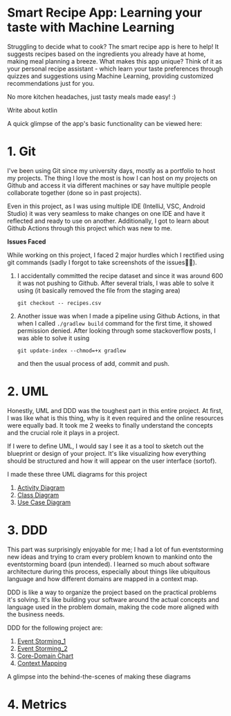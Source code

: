 # Smart Recipe App: Learning your taste with Machine Learning


Struggling to decide what to cook? The smart recipe app is here to help! It suggests recipes based on the ingredients you already have at home, making meal planning a breeze. What makes this app unique? Think of it as your personal recipe assistant - which learn your taste preferences through quizzes and suggestions using Machine Learning, providing customized recommendations just for you.

No more kitchen headaches, just tasty meals made easy! :)

Write about kotlin

A quick glimpse of the app's basic functionality can be viewed here:




# 1. Git

I've been using Git since my university days, mostly as a portfolio to host my projects. The thing I love the most is how I can host on my projects on Github and access it via different machines or say have multiple people collaborate together (done so in past projects).

Even in this project, as I was using multiple IDE (IntelliJ, VSC, Android Studio) it was very seamless to make changes on one IDE and have it reflected and ready to use on another. Additionally, I got to learn about Github Actions through this project which was new to me.

**Issues Faced**

While working on this project, I faced 2 major hurdles which I rectified using git commands (sadly I forgot to take screenshots of the issues🥲🥲).

1. I accidentally committed the recipe dataset and since it was around 600 it was not pushing to Github. After several trials, I was able to solve it using (it basically removed the file from the staging area)

   `git checkout -- recipes.csv`

2. Another issue was when I made a pipeline using Github Actions, in that when I called `./gradlew build` command for the first time, it showed permission denied. After looking through some stackoverflow posts, I was able to solve it using

   `git update-index --chmod=+x gradlew`

   and then the usual process of add, commit and push.


# 2. UML

Honestly, UML and DDD was the toughest part in this entire project. At first, I was like what is this thing, why is it even required and the online resources were equally bad. It took me 2 weeks to finally understand the concepts and the crucial role it plays in a project.

If I were to define UML, I would say I see it as a tool to sketch out the blueprint or design of your project. It's like visualizing how everything should be structured and how it will appear on the user interface (sortof).

I made these three UML diagrams for this project
1. [Activity Diagram](UML/activity.png)
2. [Class Diagram](UML/class_diagram.jpg)
3. [Use Case Diagram](UML/use_case_diagram.png)


# 3. DDD

This part was surprisingly enjoyable for me; I had a lot of fun eventstorming new ideas and trying to cram every problem known to mankind onto the eventstorming board (pun intended). I learned so much about software architecture during this process, especially about things like ubiquitous language and how different domains are mapped in a context map.

DDD is like a way to organize the project based on the practical problems it's solving. It's like building your software around the actual concepts and language used in the problem domain, making the  code more aligned with the business needs.

DDD for the following project are:
1. [Event Storming_1](DDD/event_storming_1.png)
2. [Event Storming_2](DDD/event_storming_2.png)
3. [Core-Domain Chart](DDD/core%20domain.png)
4. [Context Mapping](DDD/mappings.jpg)

A glimpse into the behind-the-scenes of making these diagrams

# 4. Metrics